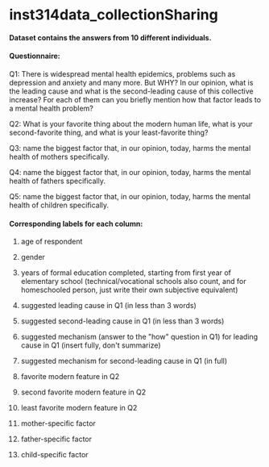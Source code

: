 # inst314data_collectionSharing

#### Dataset contains the answers from 10 different individuals.

#### Questionnaire:

Q1: There is widespread mental health epidemics, problems such as depression and anxiety and many more. But WHY? In our opinion, what is the leading cause and what is the second-leading cause of this collective increase? For each of them can you briefly mention how that factor leads to a mental health problem?

Q2: What is your favorite thing about the modern human life, what is your second-favorite thing, and what is your least-favorite thing?

Q3: name the biggest factor that, in our opinion, today, harms the mental health of mothers specifically.

Q4: name the biggest factor that, in our opinion, today, harms the mental health of fathers specifically. 

Q5: name the biggest factor that, in our opinion, today, harms the mental health of children specifically. 

#### Corresponding labels for each column:

1) age of respondent

2) gender

3) years of formal education completed, starting from first year of elementary school (technical/vocational schools also count, and for homeschooled person, just write their own subjective equivalent)

4) suggested leading cause in Q1 (in less than 3 words)

5) suggested second-leading cause in Q1 (in less than 3 words)

6) suggested mechanism (answer to the "how" question in Q1) for leading cause in Q1 (insert fully, don't summarize)

7) suggested mechanism for second-leading cause in Q1 (in full)

8) favorite modern feature in Q2

9) second favorite modern feature in Q2

10) least favorite modern feature in Q2

11) mother-specific factor

12) father-specific factor

13) child-specific factor
